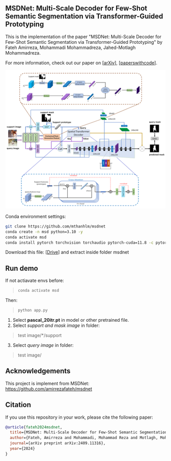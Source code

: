 ## MSDNet: Multi-Scale Decoder for Few-Shot Semantic Segmentation via Transformer-Guided Prototyping
This is the implementation of the paper "MSDNet: Multi-Scale Decoder for Few-Shot Semantic Segmentation via Transformer-Guided Prototyping" by Fateh Amirreza, Mohammadi Mohammadreza, Jahed-Motlagh Mohammadreza.

For more information, check out our paper on [[arXiv](https://arxiv.org/abs/2409.11316)], [[paperswithcode](https://paperswithcode.com/paper/msdnet-multi-scale-decoder-for-few-shot)].

<p align="middle">
    <img src="data/assets/overview_git.png">
</p>



Conda environment settings:
```bash
git clone https://github.com/mthanhlm/msdnet
conda create -n msd python=3.10 -y 
conda activate msd
conda install pytorch torchvision torchaudio pytorch-cuda=11.8 -c pytorch -c nvidia -y
```
Download this file: [[Drive](https://drive.google.com/file/d/12f-OC8SCA3mnIwUFDKTcAiriub9TWArq/view?usp=drive_link)] and extract inside folder msdnet
## Run demo
If not actiavate envs before:
> ```bash
> conda activate msd
> ```
Then: 
> ```bash
> python app.py
> ```
 1. Select **pascal_20itr.pt** in model or other pretrained file.
 2. Select *support and mask image* in folder: 

> test image/*/support

 3. Select *query image* in folder: 

> test image/

## Acknowledgements
This project is implement from MSDNet: https://github.com/amirrezafateh/msdnet
## Citation
If you use this repository in your work, please cite the following paper:
```bibtex
@article{fateh2024msdnet,
  title={MSDNet: Multi-Scale Decoder for Few-Shot Semantic Segmentation via Transformer-Guided Prototyping},
  author={Fateh, Amirreza and Mohammadi, Mohammad Reza and Motlagh, Mohammad Reza Jahed},
  journal={arXiv preprint arXiv:2409.11316},
  year={2024}
}